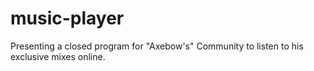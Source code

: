# music-player
Presenting a closed program for "Axebow's" Community to listen to his exclusive mixes online.
